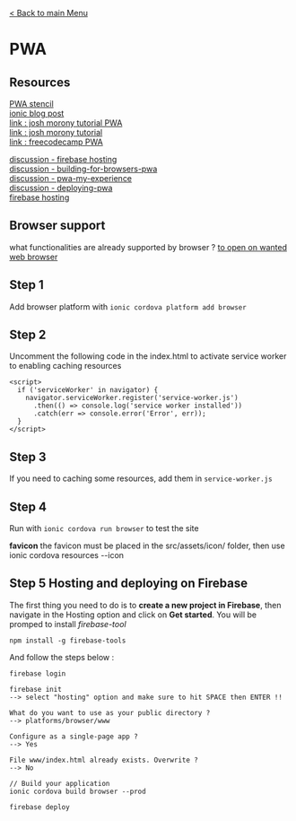 [< Back to main Menu](https://github.com/gsoulie/Mobile-App-Development/blob/master/ionic2-test.md)    

# PWA

## Resources

[PWA stencil](https://stenciljs.com/pwa/)    
[ionic blog post](http://blog.ionic.io/how-to-make-pwas-with-ionic/)     
[link : josh morony tutorial PWA](https://www.joshmorony.com/the-bare-necessities-progressive-web-apps-in-ionic/)    
[link : josh morony tutorial](https://www.joshmorony.com/preparing-a-progressive-web-application-for-production/)   
[link : freecodecamp PWA](https://medium.freecodecamp.org/progressive-web-apps-bridging-the-gap-between-web-and-mobile-apps-a08c76e3e768)    

[discussion - firebase hosting](https://forum.ionicframework.com/t/building-for-browsers-pwa/72689)    
[discussion - building-for-browsers-pwa](https://forum.ionicframework.com/t/building-for-browsers-pwa/72689/2)    
[discussion - pwa-my-experience](https://forum.ionicframework.com/t/pwa-my-experience-creating-a-pwa-with-ionic-from-scratch-to-deployment/94541)    
[discussion - deploying-pwa](https://forum.ionicframework.com/t/deploying-pwa/73749)   
[firebase hosting](https://coryrylan.com/blog/deploy-angular-cli-apps-to-firebase)   

## Browser support

what functionalities are already supported by browser ?
[to open on wanted web browser](https://whatwebcando.today/)    

## Step 1

Add browser platform with ```ionic cordova platform add browser```    

## Step 2

Uncomment the following code in the index.html to activate service worker to enabling caching resources

```
<script>
  if ('serviceWorker' in navigator) {
    navigator.serviceWorker.register('service-worker.js')
      .then(() => console.log('service worker installed'))
      .catch(err => console.error('Error', err));
  }
</script>
```

## Step 3

If you need to caching some resources, add them in ```service-worker.js```

## Step 4

Run with ```ionic cordova run browser``` to test the site

**favicon** the favicon must be placed in the src/assets/icon/ folder, then use ionic cordova resources --icon

## Step 5 Hosting and deploying on Firebase

The first thing you need to do is to **create a new project in Firebase**, then navigate in the Hosting option and click on **Get started**. You will be promped to install *firebase-tool* 

```
npm install -g firebase-tools
```

And follow the steps below :

```
firebase login

firebase init
--> select "hosting" option and make sure to hit SPACE then ENTER !!

What do you want to use as your public directory ?
--> platforms/browser/www

Configure as a single-page app ?
--> Yes

File www/index.html already exists. Overwrite ?
--> No

// Build your application
ionic cordova build browser --prod

firebase deploy
```

